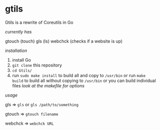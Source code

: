 # gtils
Gtils is a rewrite of Coreutils in Go

*currently has*


gtouch (touch)
gls (ls)
webchck (checks if a website is up)

*installation*

1. install Go
2. `git clone` this repository
3. `cd Gtils/`
4. run `sudo make install` to build all and copy to `/usr/bin` or run `make build` to build all without copying to `/usr/bin` or you can build individual files *look at the makefile for options*

*usage*

gls => `gls` or `gls /path/to/something`

gtouch => `gtouch filename`

webchck => `webchck URL`
